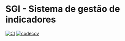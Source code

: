 # SGI - Sistema de gestão de indicadores
[![CI](https://github.com/marcelopborges/sgi/actions/workflows/ci-sgi.yml/badge.svg)](https://github.com/marcelopborges/sgi/actions/workflows/ci-sgi.yml)
[![codecov](https://codecov.io/gh/marcelopborges/sgi/branch/main/graph/badge.svg?token=IHPFNU458W)](https://codecov.io/gh/marcelopborges/sgi)
